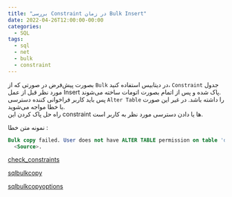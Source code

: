 ```yaml
---
title: "بررسی Constraint در زمان Bulk Insert"
date: 2022-04-26T12:00:00-00:00
categories:
  - SQL
tags:
  - sql
  - net
  - bulk
  - constraint
---
```


بصورت پیش‌فرض در صورتی که از `Bulk` در دیتابیس استفاده کنید، `Constraint` جدول مورد نظر قبل از عمل Insert پاک شده و پس از اتمام بصورت اتومات ساخته می‌شوند.  
پس باید کاربر فراخوانی کننده دسترسی `Alter Table` را داشته باشد. در غیر این صورت با خطا مواجه می‌شوید.  
راه حل پاک کردن این constraint ها یا دادن دسترسی مورد نظر به کاربر است.  

نمونه متن خطا :  

```sql
Bulk copy failed. User does not have ALTER TABLE permission on table 'dbo.Table'. ALTER TABLE permission is required on the target table of a bulk copy operation if the table has triggers or check constraints, but 'FIRE_TRIGGERS' or 'CHECK_CONSTRAINTS' bulk hints are not specified as options to the bulk copy command.</Message>
  <Source>.
```

[check_constraints](https://docs.microsoft.com/en-us/sql/t-sql/statements/bulk-insert-transact-sql?view=sql-server-ver15#check_constraints)  

[sqlbulkcopy](https://docs.microsoft.com/en-us/dotnet/api/system.data.sqlclient.sqlbulkcopy?view=dotnet-plat-ext-6.0)  

[sqlbulkcopyoptions](https://docs.microsoft.com/en-us/dotnet/api/system.data.sqlclient.sqlbulkcopyoptions?view=dotnet-plat-ext-6.0)  